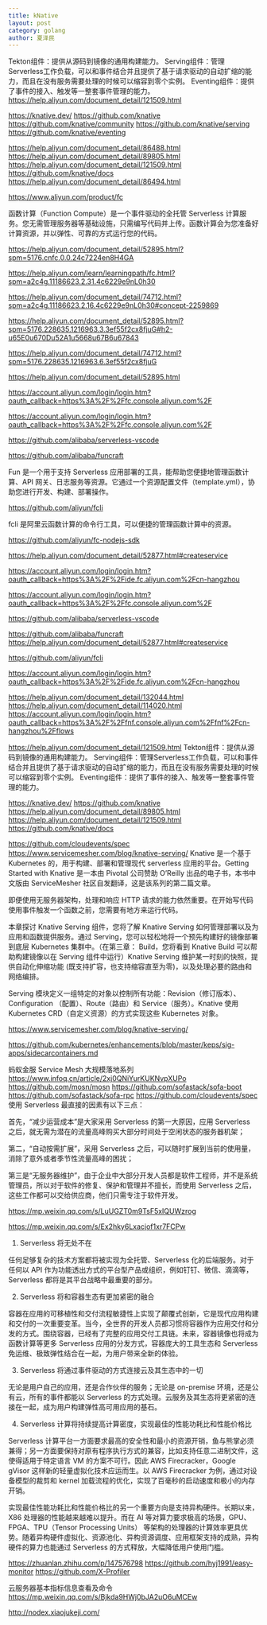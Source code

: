 ```yaml
---
title: kNative
layout: post
category: golang
author: 夏泽民
---
```

Tekton组件：提供从源码到镜像的通用构建能力。
Serving组件：管理Serverless工作负载，可以和事件结合并且提供了基于请求驱动的自动扩缩的能力，而且在没有服务需要处理的时候可以缩容到零个实例。
Eventing组件：提供了事件的接入、触发等一整套事件管理的能力。
https://help.aliyun.com/document_detail/121509.html

https://knative.dev/
https://github.com/knative
https://github.com/knative/community
https://github.com/knative/serving
https://github.com/knative/eventing

https://help.aliyun.com/document_detail/86488.html
https://help.aliyun.com/document_detail/89805.html
https://help.aliyun.com/document_detail/121509.html
https://github.com/knative/docs
https://help.aliyun.com/document_detail/86494.html
<!-- more -->
https://www.aliyun.com/product/fc

函数计算（Function Compute）是一个事件驱动的全托管 Serverless 计算服务。您无需管理服务器等基础设施，只需编写代码并上传。函数计算会为您准备好计算资源，并以弹性、可靠的方式运行您的代码。

https://help.aliyun.com/document_detail/52895.html?spm=5176.cnfc.0.0.24c7224en8H4GA

https://help.aliyun.com/learn/learningpath/fc.html?spm=a2c4g.11186623.2.31.4c6229e9nL0h30

https://help.aliyun.com/document_detail/74712.html?spm=a2c4g.11186623.2.16.4c6229e9nL0h30#concept-2259869

https://help.aliyun.com/document_detail/52895.html?spm=5176.228635.1216963.3.3ef55f2cx8fjuG#h2-u65E0u670Du52A1u5668u67B6u67843

https://help.aliyun.com/document_detail/74712.html?spm=5176.228635.1216963.6.3ef55f2cx8fjuG

https://help.aliyun.com/document_detail/52895.html

https://account.aliyun.com/login/login.htm?oauth_callback=https%3A%2F%2Ffc.console.aliyun.com%2F

https://account.aliyun.com/login/login.htm?oauth_callback=https%3A%2F%2Ffc.console.aliyun.com%2F

https://github.com/alibaba/serverless-vscode

https://github.com/alibaba/funcraft

Fun 是一个用于支持 Serverless 应用部署的工具，能帮助您便捷地管理函数计算、API 网关、日志服务等资源。它通过一个资源配置文件（template.yml），协助您进行开发、构建、部署操作。

https://github.com/aliyun/fcli

fcli 是阿里云函数计算的命令行工具，可以便捷的管理函数计算中的资源。

https://github.com/aliyun/fc-nodejs-sdk

https://help.aliyun.com/document_detail/52877.html#createservice

https://account.aliyun.com/login/login.htm?oauth_callback=https%3A%2F%2Fide.fc.aliyun.com%2Fcn-hangzhou

https://account.aliyun.com/login/login.htm?oauth_callback=https%3A%2F%2Ffc.console.aliyun.com%2F

https://github.com/alibaba/serverless-vscode

https://github.com/alibaba/funcraft
https://help.aliyun.com/document_detail/52877.html#createservice

https://github.com/aliyun/fcli

https://account.aliyun.com/login/login.htm?oauth_callback=https%3A%2F%2Fide.fc.aliyun.com%2Fcn-hangzhou

https://help.aliyun.com/document_detail/132044.html
https://help.aliyun.com/document_detail/114020.html
https://account.aliyun.com/login/login.htm?oauth_callback=https%3A%2F%2Ffnf.console.aliyun.com%2Ffnf%2Fcn-hangzhou%2Fflows

https://help.aliyun.com/document_detail/121509.html
Tekton组件：提供从源码到镜像的通用构建能力。
Serving组件：管理Serverless工作负载，可以和事件结合并且提供了基于请求驱动的自动扩缩的能力，而且在没有服务需要处理的时候可以缩容到零个实例。
Eventing组件：提供了事件的接入、触发等一整套事件管理的能力。

https://knative.dev/
https://github.com/knative
https://help.aliyun.com/document_detail/89805.html
https://help.aliyun.com/document_detail/121509.html
https://github.com/knative/docs

https://github.com/cloudevents/spec
https://www.servicemesher.com/blog/knative-serving/
Knative 是一个基于 Kubernetes 的，用于构建、部署和管理现代 serverless 应用的平台。Getting Started with Knative 是一本由 Pivotal 公司赞助 O’Reilly 出品的电子书，本书中文版由 ServiceMesher 社区自发翻译，这是该系列的第二篇文章。

即便使用无服务器架构，处理和响应 HTTP 请求的能力依然重要。在开始写代码使用事件触发一个函数之前，您需要有地方来运行代码。

本章探讨 Knative Serving 组件，您将了解 Knative Serving 如何管理部署以及为应用和函数提供服务。通过 Serving，您可以轻松地将一个预先构建好的镜像部署到底层 Kubernetes 集群中。（在第三章： Build，您将看到 Knative Build 可以帮助构建镜像以在 Serving 组件中运行）Knative Serving 维护某一时刻的快照，提供自动化伸缩功能 (既支持扩容，也支持缩容直至为零)，以及处理必要的路由和网络编排。

Serving 模块定义一组特定的对象以控制所有功能：Revision（修订版本）、Configuration （配置）、Route（路由）和 Service（服务）。Knative 使用 Kubernetes CRD（自定义资源）的方式实现这些 Kubernetes 对象。

https://www.servicemesher.com/blog/knative-serving/

https://github.com/kubernetes/enhancements/blob/master/keps/sig-apps/sidecarcontainers.md

蚂蚁金服 Service Mesh 大规模落地系列 
https://www.infoq.cn/article/2xj0QNiYurKUKNvpXUPo
https://github.com/mosn/mosn
https://github.com/sofastack/sofa-boot
https://github.com/sofastack/sofa-rpc
https://github.com/cloudevents/spec
使用 Serverless 最直接的因素有以下三点：

首先，“减少运营成本”是大家采用 Serverless 的第一大原因，应用 Serverless 之后，就无需为潜在的流量高峰购买大部分时间处于空闲状态的服务器机架；

第二，“自动按需扩展”，采用 Serverless 之后，可以随时扩展到当前的使用量，消除了意外或者季节性流量高峰的困扰；

第三是“无服务器维护”，由于企业中大部分开发人员都是软件工程师，并不是系统管理员，所以对于软件的修复、保护和管理并不擅长，而使用 Serverless 之后，这些工作都可以交给供应商，他们只需专注于软件开发。

https://mp.weixin.qq.com/s/LuUGZT0m9TsF5xIQUWzrog

https://mp.weixin.qq.com/s/Ex2hky6Lxacjof1xr7FCPw

1. Serverless 将无处不在

任何足够复杂的技术方案都将被实现为全托管、Serverless 化的后端服务。对于任何以 API 作为功能透出方式的平台型产品或组织，例如钉钉、微信、滴滴等，Serverless 都将是其平台战略中最重要的部分。

2. Serverless 将和容器生态有更加紧密的融合

容器在应用的可移植性和交付流程敏捷性上实现了颠覆式创新，它是现代应用构建和交付的一次重要变革。当今，全世界的开发人员都习惯将容器作为应用交付和分发的方式。围绕容器，已经有了完整的应用交付工具链。未来，容器镜像也将成为函数计算等更多 Serverless 应用的分发方式，容器庞大的工具生态和 Serverless 免运维、极致弹性结合在一起，为用户带来全新的体验。

3. Serverless 将通过事件驱动的方式连接云及其生态中的一切

无论是用户自己的应用，还是合作伙伴的服务；无论是 on-premise 环境，还是公有云，所有的事件都能以 Serverless 的方式处理。云服务及其生态将更紧密的连接在一起，成为用户构建弹性高可用应用的基石。

4. Serverless 计算将持续提高计算密度，实现最佳的性能功耗比和性能价格比

Serverless 计算平台一方面要求最高的安全性和最小的资源开销，鱼与熊掌必须兼得；另一方面要保持对原有程序执行方式的兼容，比如支持任意二进制文件，这使得适用于特定语言 VM 的方案不可行。因此 AWS Firecracker，Google gVisor 这样新的轻量虚拟化技术应运而生。以 AWS Firecracker 为例，通过对设备模型的裁剪和 kernel 加载流程的优化，实现了百毫秒的启动速度和极小的内存开销。

实现最佳性能功耗比和性能价格比的另一个重要方向是支持异构硬件。长期以来，X86 处理器的性能越来越难以提升。而在 AI 等对算力要求极高的场景，GPU、FPGA、TPU（Tensor Processing Units） 等架构的处理器的计算效率更具优势。随着异构硬件虚拟化、资源池化、异构资源调度、应用框架支持的成熟，异构硬件的算力也能通过 Serverless 的方式释放，大幅降低用户使用门槛。

https://zhuanlan.zhihu.com/p/147576798
https://github.com/hyj1991/easy-monitor
https://github.com/X-Profiler

云服务器基本指标信息查看及命令
https://mp.weixin.qq.com/s/Bjkda9HWj0bJA2uO6uMCEw

http://nodex.xiaojukeji.com/

